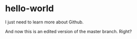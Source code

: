 # hello-world
I just need to learn more about Github.

And now this is an edited version of the master branch. Right?
